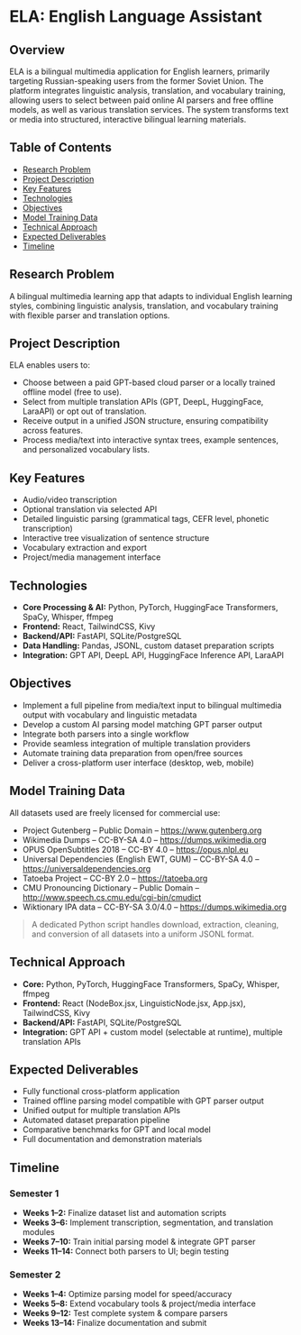 # ELA: English Language Assistant

## Overview

ELA is a bilingual multimedia application for English learners, primarily targeting Russian-speaking users from the former Soviet Union. The platform integrates linguistic analysis, translation, and vocabulary training, allowing users to select between paid online AI parsers and free offline models, as well as various translation services. The system transforms text or media into structured, interactive bilingual learning materials.

## Table of Contents

- [Research Problem](#research-problem)
- [Project Description](#project-description)
- [Key Features](#key-features)
- [Technologies](#technologies)
- [Objectives](#objectives)
- [Model Training Data](#model-training-data)
- [Technical Approach](#technical-approach)
- [Expected Deliverables](#expected-deliverables)
- [Timeline](#timeline)

## Research Problem

A bilingual multimedia learning app that adapts to individual English learning styles, combining linguistic analysis, translation, and vocabulary training with flexible parser and translation options.

## Project Description

ELA enables users to:

- Choose between a paid GPT-based cloud parser or a locally trained offline model (free to use).
- Select from multiple translation APIs (GPT, DeepL, HuggingFace, LaraAPI) or opt out of translation.
- Receive output in a unified JSON structure, ensuring compatibility across features.
- Process media/text into interactive syntax trees, example sentences, and personalized vocabulary lists.

## Key Features

- Audio/video transcription
- Optional translation via selected API
- Detailed linguistic parsing (grammatical tags, CEFR level, phonetic transcription)
- Interactive tree visualization of sentence structure
- Vocabulary extraction and export
- Project/media management interface

## Technologies

- **Core Processing & AI:** Python, PyTorch, HuggingFace Transformers, SpaCy, Whisper, ffmpeg
- **Frontend:** React, TailwindCSS, Kivy
- **Backend/API:** FastAPI, SQLite/PostgreSQL
- **Data Handling:** Pandas, JSONL, custom dataset preparation scripts
- **Integration:** GPT API, DeepL API, HuggingFace Inference API, LaraAPI

## Objectives

- Implement a full pipeline from media/text input to bilingual multimedia output with vocabulary and linguistic metadata
- Develop a custom AI parsing model matching GPT parser output
- Integrate both parsers into a single workflow
- Provide seamless integration of multiple translation providers
- Automate training data preparation from open/free sources
- Deliver a cross-platform user interface (desktop, web, mobile)

## Model Training Data

All datasets used are freely licensed for commercial use:

- Project Gutenberg – Public Domain – https://www.gutenberg.org
- Wikimedia Dumps – CC-BY-SA 4.0 – https://dumps.wikimedia.org
- OPUS OpenSubtitles 2018 – CC-BY 4.0 – https://opus.nlpl.eu
- Universal Dependencies (English EWT, GUM) – CC-BY-SA 4.0 – https://universaldependencies.org
- Tatoeba Project – CC-BY 2.0 – https://tatoeba.org
- CMU Pronouncing Dictionary – Public Domain – http://www.speech.cs.cmu.edu/cgi-bin/cmudict
- Wiktionary IPA data – CC-BY-SA 3.0/4.0 – https://dumps.wikimedia.org

> A dedicated Python script handles download, extraction, cleaning, and conversion of all datasets into a uniform JSONL format.

## Technical Approach

- **Core:** Python, PyTorch, HuggingFace Transformers, SpaCy, Whisper, ffmpeg
- **Frontend:** React (NodeBox.jsx, LinguisticNode.jsx, App.jsx), TailwindCSS, Kivy
- **Backend/API:** FastAPI, SQLite/PostgreSQL
- **Integration:** GPT API + custom model (selectable at runtime), multiple translation APIs

## Expected Deliverables

- Fully functional cross-platform application
- Trained offline parsing model compatible with GPT parser output
- Unified output for multiple translation APIs
- Automated dataset preparation pipeline
- Comparative benchmarks for GPT and local model
- Full documentation and demonstration materials

## Timeline

### Semester 1

- **Weeks 1–2:** Finalize dataset list and automation scripts
- **Weeks 3–6:** Implement transcription, segmentation, and translation modules
- **Weeks 7–10:** Train initial parsing model & integrate GPT parser
- **Weeks 11–14:** Connect both parsers to UI; begin testing

### Semester 2

- **Weeks 1–4:** Optimize parsing model for speed/accuracy
- **Weeks 5–8:** Extend vocabulary tools & project/media interface
- **Weeks 9–12:** Test complete system & compare parsers
- **Weeks 13–14:** Finalize documentation and submit
